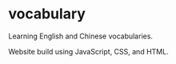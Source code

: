 # vocabulary
Learning English and Chinese vocabularies.

Website build using JavaScript, CSS, and HTML.
